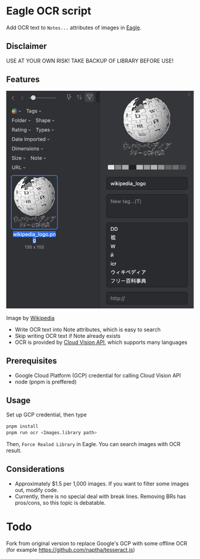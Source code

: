 # Eagle OCR script

Add OCR text to `Notes...` attributes of images in [Eagle](https://en.eagle.cool/).

## Disclaimer

USE AT YOUR OWN RISK!
TAKE BACKUP OF LIBRARY BEFORE USE!

## Features

![Wikipedia_logo](./doc/result.png)

Image by [Wikipedia](https://upload.wikimedia.org/wikipedia/commons/e/e9/Wiki%E3%83%AD%E3%82%B4%E6%A1%88-%E3%83%95%E3%83%AA%E3%83%BC%E7%99%BE%E7%A7%91%E4%BA%8B%E5%85%B8.png)

- Write OCR text into Note attributes, which is easy to search
- Skip writing OCR text if Note already exists
- OCR is provided by [Cloud Vision API](https://cloud.google.com/vision), which supports many languages

## Prerequisites

- Google Cloud Platform (GCP) credential for calling Cloud Vision API 
- node (pnpm is preffered)

## Usage

Set up GCP credential, then type

```bash
pnpm install
pnpm run ocr <Images.library path>
```

Then, `Force Realod Library` in Eagle.
You can search images with OCR result.

## Considerations

- Approximately $1.5 per 1,000 images. If you want to filter some images out, modify code.
- Currently, there is no special deal with break lines. Removing BRs has pros/cons, so this topic is debatable.


# Todo

Fork from original version to replace Google's GCP with some offline OCR (for example https://github.com/naptha/tesseract.js)
